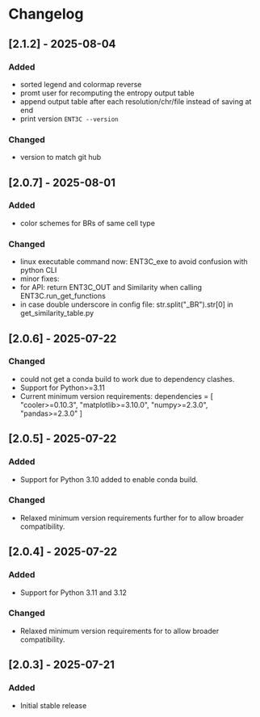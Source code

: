 # Changelog

## [2.1.2] - 2025-08-04
### Added
- sorted legend and colormap reverse
- promt user for recomputing the entropy output table
- append output table after each resolution/chr/file instead of saving at end
- print version ```ENT3C --version```
### Changed 
- version to match git hub


## [2.0.7] - 2025-08-01
### Added
- color schemes for BRs of same cell type
### Changed 
- linux executable command now: ENT3C_exe to avoid confusion with python CLI
- minor fixes: 
 - for API: return ENT3C_OUT and Similarity when calling ENT3C.run_get_functions
 - in case double underscore in config file: str.split("_BR").str[0] in get_similarity_table.py

## [2.0.6] - 2025-07-22
### Changed
- could not get a conda build to work due to dependency clashes. 
- Support for Python>=3.11
- Current minimum version requirements:
dependencies = [
  "cooler>=0.10.3",
  "matplotlib>=3.10.0",
  "numpy>=2.3.0",
  "pandas>=2.3.0"
    ]

## [2.0.5] - 2025-07-22
### Added
- Support for Python 3.10 added to enable conda build.

### Changed
- Relaxed minimum version requirements further for to allow broader compatibility.


## [2.0.4] - 2025-07-22
### Added
- Support for Python 3.11 and 3.12

### Changed
- Relaxed minimum version requirements for to allow broader compatibility.

## [2.0.3] - 2025-07-21
### Added
- Initial stable release


